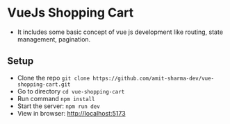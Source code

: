 # VueJs Shopping Cart

- It includes some basic concept of vue js development like routing, state management, pagination.

## Setup
- Clone the repo `git clone https://github.com/amit-sharma-dev/vue-shopping-cart.git`
- Go to directory `cd vue-shopping-cart`
- Run command `npm install`
- Start the server: `npm run dev`
- View in browser: <http://localhost:5173>